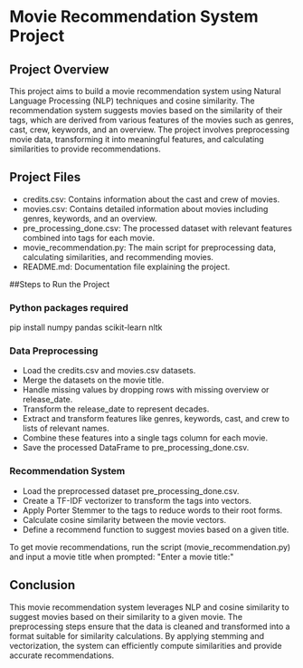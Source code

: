 # Movie Recommendation System Project

## Project Overview

This project aims to build a movie recommendation system using Natural Language Processing (NLP) techniques and cosine similarity. The recommendation system suggests movies based on the similarity of their tags, which are derived from various features of the movies such as genres, cast, crew, keywords, and an overview. The project involves preprocessing movie data, transforming it into meaningful features, and calculating similarities to provide recommendations.

## Project Files
- credits.csv: Contains information about the cast and crew of movies.
- movies.csv: Contains detailed information about movies including genres, keywords, and an overview.
- pre_processing_done.csv: The processed dataset with relevant features combined into tags for each movie.
- movie_recommendation.py: The main script for preprocessing data, calculating similarities, and recommending movies.
- README.md: Documentation file explaining the project.

##Steps to Run the Project

### Python packages required
pip install numpy pandas scikit-learn nltk

### Data Preprocessing
- Load the credits.csv and movies.csv datasets.
- Merge the datasets on the movie title.
- Handle missing values by dropping rows with missing overview or release_date.
- Transform the release_date to represent decades.
- Extract and transform features like genres, keywords, cast, and crew to lists of relevant names.
- Combine these features into a single tags column for each movie.
- Save the processed DataFrame to pre_processing_done.csv.
  
### Recommendation System
- Load the preprocessed dataset pre_processing_done.csv.
- Create a TF-IDF vectorizer to transform the tags into vectors.
- Apply Porter Stemmer to the tags to reduce words to their root forms.
- Calculate cosine similarity between the movie vectors.
- Define a recommend function to suggest movies based on a given title.

To get movie recommendations, run the script (movie_recommendation.py) and input a movie title when prompted: "Enter a movie title:"

## Conclusion

This movie recommendation system leverages NLP and cosine similarity to suggest movies based on their similarity to a given movie. The preprocessing steps ensure that the data is cleaned and transformed into a format suitable for similarity calculations. By applying stemming and vectorization, the system can efficiently compute similarities and provide accurate recommendations.
